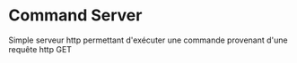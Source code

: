 # Command Server

Simple serveur http permettant d'exécuter une commande provenant d'une requête http GET
